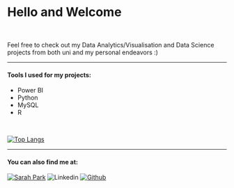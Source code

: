 # Hello and Welcome

<br>

Feel free to check out my Data Analytics/Visualisation and Data Science projects from both uni and my personal endeavors :)


---

#### Tools I used for my projects:

- Power BI
- Python
- MySQL
- R

<br>

[![Top Langs](https://github-readme-stats.vercel.app/api/top-langs/?username=sarahparkprojects&layout=compact)](https://github.com/sarahparkprojects/github-readme-stats)

---

#### You can also find me at:

[![Sarah Park](https://img.shields.io/badge/SarahPark-yellow?style=flat&logo=wordpress&link=https%3A%2F%2Fsarahparkprojects.wordpress.com)](https://sarahparkprojects.wordpress.com)
![Linkedin](https://img.shields.io/badge/LinkedIn-blue?style=flat&logo=Linkedin&logoColor=white&link=https%3A%2F%2Fwww.linkedin.com%2Fin%2Fsarahparknz)
[![Github](https://img.shields.io/badge/github-black?style=flat&logo=github&link=https%3A%2F%2Fgithub.com%2FPixieParksie)](https://github.com/PixieParksie)

